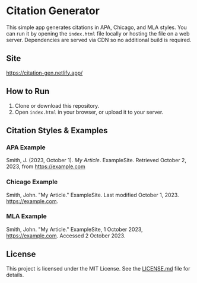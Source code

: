 # Citation Generator

This simple app generates citations in APA, Chicago, and MLA styles. You can run it by opening the `index.html` file locally or hosting the file on a web server. Dependencies are served via CDN so no additional build is required.

## Site

https://citation-gen.netlify.app/

## How to Run

1. Clone or download this repository.
2. Open `index.html` in your browser, or upload it to your server.

## Citation Styles & Examples

### APA Example

Smith, J. (2023, October 1). _My Article_. ExampleSite. Retrieved October 2, 2023, from https://example.com

### Chicago Example

Smith, John. "My Article." ExampleSite. Last modified October 1, 2023. https://example.com.

### MLA Example

Smith, John. "My Article." ExampleSite, 1 October 2023, https://example.com. Accessed 2 October 2023.

## License

This project is licensed under the MIT License. See the [LICENSE.md](LICENSE.md) file for details.
